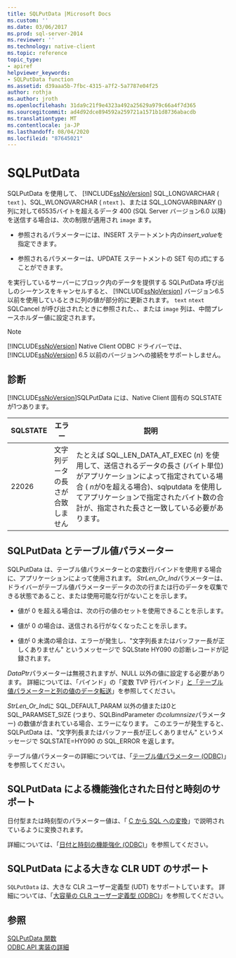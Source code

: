 ```yaml
---
title: SQLPutData |Microsoft Docs
ms.custom: ''
ms.date: 03/06/2017
ms.prod: sql-server-2014
ms.reviewer: ''
ms.technology: native-client
ms.topic: reference
topic_type:
- apiref
helpviewer_keywords:
- SQLPutData function
ms.assetid: d39aaa5b-7fbc-4315-a7f2-5a7787e04f25
author: rothja
ms.author: jroth
ms.openlocfilehash: 31da9c21f9e4323a492a25629a979c66a4f7d365
ms.sourcegitcommit: ad4d92dce894592a259721a1571b1d8736abacdb
ms.translationtype: MT
ms.contentlocale: ja-JP
ms.lasthandoff: 08/04/2020
ms.locfileid: "87645021"
---
```

# <a name="sqlputdata"></a>SQLPutData
  SQLPutData を使用して、 [!INCLUDE[ssNoVersion](../../includes/ssnoversion-md.md)] SQL_LONGVARCHAR ( `text` )、SQL_WLONGVARCHAR ( `ntext` )、または SQL_LONGVARBINARY () 列に対して65535バイトを超えるデータ 400 (SQL Server バージョン6.0 以降) を送信する場合は、次の制限が適用され `image` ます。  
  
-   参照されるパラメーターには、INSERT ステートメント内の*insert_value*を指定できます。  
  
-   参照されるパラメーターは、UPDATE ステートメントの SET 句の*式*にすることができます。  
  
 を実行しているサーバーにブロック内のデータを提供する SQLPutData 呼び出しのシーケンスをキャンセルすると、 [!INCLUDE[ssNoVersion](../../includes/ssnoversion-md.md)] バージョン6.5 以前を使用しているときに列の値が部分的に更新されます。 `text` `ntext` SQLCancel が呼び出されたときに参照された、、または `image` 列は、中間プレースホルダー値に設定されます。  
  
> [!NOTE]  
>  [!INCLUDE[ssNoVersion](../../includes/ssnoversion-md.md)] Native Client ODBC ドライバーでは、[!INCLUDE[ssNoVersion](../../includes/ssnoversion-md.md)] 6.5 以前のバージョンへの接続をサポートしません。  
  
## <a name="diagnostics"></a>診断  
 [!INCLUDE[ssNoVersion](../../includes/ssnoversion-md.md)]SQLPutData には、Native Client 固有の SQLSTATE が1つあります。  
  
|SQLSTATE|エラー|説明|  
|--------------|-----------|-----------------|  
|22026|文字列データの長さが合致しません|たとえば SQL_LEN_DATA_AT_EXEC (*n*) を使用して、送信されるデータの長さ (バイト単位) がアプリケーションによって指定されている場合 ( *n*が0を超える場合)、sqlputdata を使用してアプリケーションで指定されたバイト数の合計が、指定された長さと一致している必要があります。|  
  
## <a name="sqlputdata-and-table-valued-parameters"></a>SQLPutData とテーブル値パラメーター  
 SQLPutData は、テーブル値パラメーターとの変数行バインドを使用する場合に、アプリケーションによって使用されます。 *StrLen_Or_Ind*パラメーターは、ドライバーがテーブル値パラメーターデータの次の行または行のデータを収集できる状態であること、または使用可能な行がないことを示します。  
  
-   値が 0 を超える場合は、次の行の値のセットを使用できることを示します。  
  
-   値が 0 の場合は、送信される行がなくなったことを示します。  
  
-   値が 0 未満の場合は、エラーが発生し、"文字列長またはバッファー長が正しくありません" というメッセージで SQLState HY090 の診断レコードが記録されます。  
  
 *DataPtr*パラメーターは無視されますが、NULL 以外の値に設定する必要があります。 詳細については、「バインド」の「変数 TVP 行バインド」[と「テーブル値パラメーターと列の値のデータ転送](../native-client-odbc-table-valued-parameters/binding-and-data-transfer-of-table-valued-parameters-and-column-values.md)」を参照してください。  
  
 *StrLen_Or_Ind*に SQL_DEFAULT_PARAM 以外の値または0と SQL_PARAMSET_SIZE (つまり、SQLBindParameter の*columnsize*パラメーター) の数値が含まれている場合、エラーになります。 このエラーが発生すると、SQLPutData は、"文字列長またはバッファー長が正しくありません" というメッセージで SQLSTATE=HY090 の SQL_ERROR を返します。  
  
 テーブル値パラメーターの詳細については、「[テーブル値パラメーター &#40;ODBC&#41;](../native-client-odbc-table-valued-parameters/table-valued-parameters-odbc.md)」を参照してください。  
  
## <a name="sqlputdata-support-for-enhanced-date-and-time-features"></a>SQLPutData による機能強化された日付と時刻のサポート  
 日付型または時刻型のパラメーター値は、「 [C から SQL への変換](../native-client-odbc-date-time/datetime-data-type-conversions-from-c-to-sql.md)」で説明されているように変換されます。  
  
 詳細については、「[日付と時刻の機能強化 &#40;ODBC&#41;](../native-client-odbc-date-time/date-and-time-improvements-odbc.md)」を参照してください。  
  
## <a name="sqlputdata-support-for-large-clr-udts"></a>SQLPutData による大きな CLR UDT のサポート  
 `SQLPutData` は、大きな CLR ユーザー定義型 (UDT) をサポートしています。 詳細については、「[大容量の CLR ユーザー定義型 &#40;ODBC&#41;](../native-client/odbc/large-clr-user-defined-types-odbc.md)」を参照してください。  
  
## <a name="see-also"></a>参照  
 [SQLPutData 関数](https://go.microsoft.com/fwlink/?LinkId=59365)   
 [ODBC API 実装の詳細](odbc-api-implementation-details.md)  
  
  
